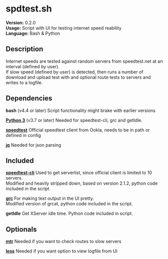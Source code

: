# spdtest.sh

**Version:** 0.2.0  
**Usage:** Script with UI for testing internet speed reability  
**Language:** Bash & Python  

## Description

Internet speeds are tested against random servers from speedtest.net at an interval (defined by user).  
If slow speed (defined by user) is detected, then runs a number of download and upload test with and optional route tests to servers and writes to a logfile.

## Dependencies

**bash** (v4.4 or later) Script functionality might brake with earlier versions  

**[Python 3](https://www.python.org/downloads)** (v3.7 or later) Needed for speedtest-cli, grc and getIdle.  

**[speedtest](https://www.speedtest.net/apps/cli)** Official speedtest client from Ookla, needs to be in path or defined in config

**[jq](https://stedolan.github.io/jq/)** Needed for json parsing  

## Included

**[speedtest-cli](https://github.com/sivel/speedtest-cli)** Used to get serverlist, since official client is limited to 10 servers.  
Modified and heavily stripped down, based on version 2.1.2, python code included in the script

**[grc](https://github.com/garabik/grc)** For making text output in the UI pretty.  
Modified version of grcat, python code included in the script.

**getIdle** Get XServer idle time. Python code included in script.

## Optionals

**[mtr](https://github.com/traviscross/mtr)** Needed if you want to check routes to slow servers  

**[less](http://www.greenwoodsoftware.com/less/)** Needed if you want option to view logfile from UI  
